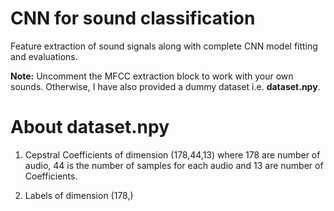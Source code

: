 # CNN for sound classification
Feature extraction of sound signals along with complete CNN model fitting and evaluations.

<b>Note:</b> Uncomment the MFCC extraction block to work with your own sounds. Otherwise, I have also provided a dummy dataset i.e. <b>dataset.npy</b>.

# About dataset.npy
1. Cepstral Coefficients of dimension (178,44,13) where 178 are number of audio, 44 is the number of samples for each audio and 13 are number of Coefficients.

2. Labels of dimension (178,)
